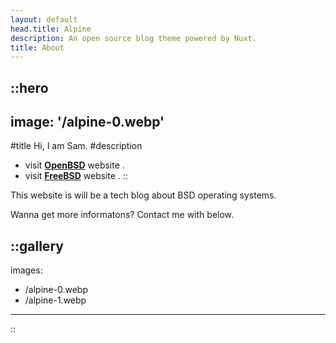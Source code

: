 ```yaml
---
layout: default
head.title: Alpine
description: An open source blog theme powered by Nuxt.
title: About
---
```


::hero
---
image: '/alpine-0.webp'
---
#title
Hi, I am Sam.
#description
<!-- - An [open source blog theme](https://github.com/nuxt-themes/alpine) powered by [Nuxt Content](https://content.nuxtjs.org), editable on [Nuxt Studio](https://nuxt.studio).
- Write pages in Markdown and Vue components with the [MDC syntax](https://content.nuxtjs.org/guide/writing/mdc).-->
- visit [**OpenBSD**](https://openbsd.org) website .
- visit [**FreeBSD**](https://freebsd.org) website .
::

This website is will be a tech blog about BSD operating systems.  

Wanna get more informatons? Contact me with below.

::gallery
---
images:
  - /alpine-0.webp
  - /alpine-1.webp
---
::
